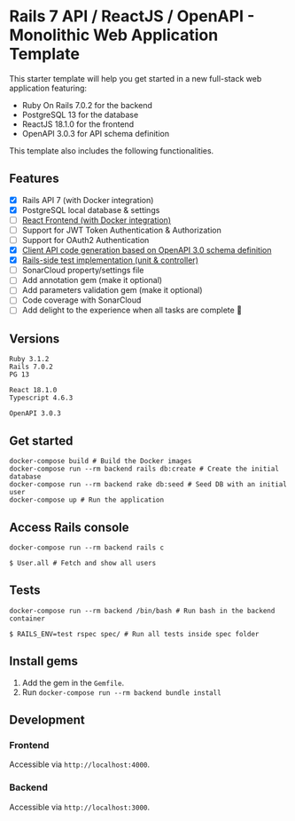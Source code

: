# Rails 7 API / ReactJS / OpenAPI - Monolithic Web Application Template

This starter template will help you get started in a new full-stack web application featuring:
- Ruby On Rails 7.0.2 for the backend
- PostgreSQL 13 for the database
- ReactJS 18.1.0 for the frontend
- OpenAPI 3.0.3 for API schema definition

This template also includes the following functionalities.

## Features
- [x] Rails API 7 (with Docker integration)
- [x] PostgreSQL local database & settings
- [ ] [React Frontend (with Docker integration)](https://github.com/tonystrawberry/rails7-react-openapi-template/pull/2)
- [ ] Support for JWT Token Authentication & Authorization
- [ ] Support for OAuth2 Authentication
- [x] [Client API code generation based on OpenAPI 3.0 schema definition](https://github.com/tonystrawberry/rails7-react-openapi-template/pull/2)
- [x] [Rails-side test implementation (unit & controller)](https://github.com/tonystrawberry/rails7-react-openapi-template/pull/1)
- [ ] SonarCloud property/settings file
- [ ] Add annotation gem (make it optional)
- [ ] Add parameters validation gem (make it optional)
- [ ] Code coverage with SonarCloud
- [ ] Add delight to the experience when all tasks are complete :tada:

## Versions
```
Ruby 3.1.2
Rails 7.0.2
PG 13

React 18.1.0
Typescript 4.6.3

OpenAPI 3.0.3
```

## Get started

```
docker-compose build # Build the Docker images
docker-compose run --rm backend rails db:create # Create the initial database 
docker-compose run --rm backend rake db:seed # Seed DB with an initial user
docker-compose up # Run the application
```

## Access Rails console

```
docker-compose run --rm backend rails c

$ User.all # Fetch and show all users 
```

## Tests

```
docker-compose run --rm backend /bin/bash # Run bash in the backend container

$ RAILS_ENV=test rspec spec/ # Run all tests inside spec folder
```

## Install gems

1. Add the gem in the `Gemfile`.
2. Run `docker-compose run --rm backend bundle install`

## Development
### Frontend

Accessible via `http://localhost:4000`.

### Backend

Accessible via `http://localhost:3000`.
